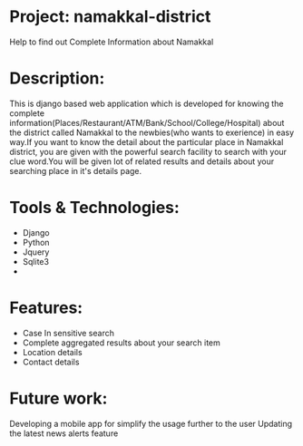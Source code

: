 # Project: namakkal-district 
Help to find out Complete Information about Namakkal
# Description:
This is django based web application which is developed for knowing the complete information(Places/Restaurant/ATM/Bank/School/College/Hospital) about the district called Namakkal to the newbies(who wants to exerience) in easy way.If you want to know the detail about the particular place in Namakkal district, you are given with the powerful search facility to search with your clue word.You will be given lot of related results and details about your searching place in it's details page.

# Tools & Technologies:
 - Django
 - Python
 - Jquery
 - Sqlite3
 - 
# Features:
 - Case In sensitive search
 - Complete aggregated results about your search item
 - Location details 
 - Contact details
 
# Future work:
Developing a mobile app for simplify the usage further to the user
Updating the latest news alerts feature 

